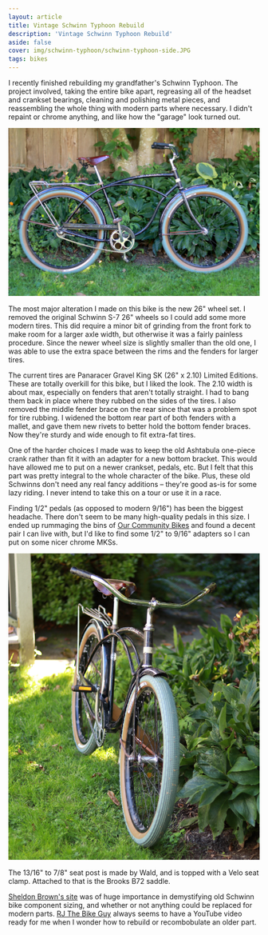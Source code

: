```yaml
---
layout: article
title: Vintage Schwinn Typhoon Rebuild
description: 'Vintage Schwinn Typhoon Rebuild'
aside: false
cover: img/schwinn-typhoon/schwinn-typhoon-side.JPG
tags: bikes
---
```


I recently finished rebuilding my grandfather's Schwinn Typhoon. The project involved, taking the entire bike apart, regreasing all of the headset and crankset bearings, cleaning and polishing metal pieces, and reassembling the whole thing with modern parts where necessary. I didn't repaint or chrome anything, and like how the "garage" look turned out.

!["Vintange Schwinn Typhoon drive side"](../img/schwinn-typhoon/schwinn-typhoon-side.JPG)

The most major alteration I made on this bike is the new 26" wheel set. I removed the original Schwinn S-7 26" wheels so I could add some more modern tires. This did require a minor bit of grinding from the front fork to make room for a larger axle width, but otherwise it was a fairly painless procedure. Since the newer wheel size is slightly smaller than the old one, I was able to use the extra space between the rims and the fenders for larger tires.

The current tires are Panaracer Gravel King SK (26" x 2.10) Limited Editions. These are totally overkill for this bike, but I liked the look. The 2.10 width is about max, especially on fenders that aren't totally straight. I had to bang them back in place where they rubbed on the sides of the tires. I also removed the middle fender brace on the rear since that was a problem spot for tire rubbing. I widened the bottom rear part of both fenders with a mallet, and gave them new rivets to better hold the bottom fender braces. Now they're sturdy and wide enough to fit extra-fat tires.

One of the harder choices I made was to keep the old Ashtabula one-piece crank rather than fit it with an adapter for a new bottom bracket. This would have allowed me to put on a newer crankset, pedals, etc. But I felt that this part was pretty integral to the whole character of the bike. Plus, these old Schwinns don't need any real fancy additions – they're good as-is for some lazy riding. I never intend to take this on a tour or use it in a race.

Finding 1/2" pedals (as opposed to modern 9/16") has been the biggest headache. There don't seem to be many high-quality pedals in this size. I ended up rummaging the bins of [Our Community Bikes](http://pedalpower.org/) and found a decent pair I can live with, but I'd like to find some 1/2" to 9/16" adapters so I can put on some nicer chrome MKSs.

!["Vintange Schwinn Typhoon front"](../img/schwinn-typhoon/schwinn-typhoon-front.JPG)

The 13/16" to 7/8" seat post is made by Wald, and is topped with a Velo seat clamp. Attached to that is the Brooks B72 saddle.

[Sheldon Brown's site](https://www.sheldonbrown.com/harris/opc.html) was of huge importance in demystifying old Schwinn bike component sizing, and whether or not anything could be replaced for modern parts. [RJ The Bike Guy](https://www.youtube.com/channel/UCaAK2FaxQ2xiBbAUVZsvDYQ) always seems to have a YouTube video ready for me when I wonder how to rebuild or recombobulate an older part.
